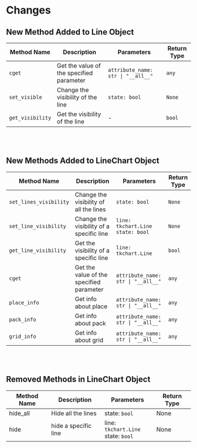 # Changes

## New Method Added to Line Object

| Method Name      | Description                                    | Parameters                              | Return Type |
|------------------|------------------------------------------------|------------------------------------------|-------------|
| `cget`           | Get the value of the specified parameter      | `attribute_name: str \| "__all__"`       | `any`       |
| `set_visible`    | Change the visibility of the line             | `state: bool`                            | `None`      |
| `get_visibility` | Get the visibility of the line                | -                                        | `bool`      |

<br>
<br>

## New Methods Added to LineChart Object

| Method Name            | Description                                    | Parameters                                       | Return Type |
|------------------------|------------------------------------------------|--------------------------------------------------|-------------|
| `set_lines_visibility` | Change the visibility of all the lines        | `state: bool`                                   | `None`      |
| `set_line_visibility`  | Change the visibility of a specific line      | `line: tkchart.Line`<br>`state: bool`       | `None`      |
| `get_line_visibility`  | Get the visibility of a specific line         | `line: tkchart.Line`                        | `bool`      |
| `cget`        | Get the value of the specified parameter| `attribute_name: str \| "__all__"`       | `any`       |
| `place_info`  | Get info about place                    | `attribute_name: str \| "__all__"`       | `any`       |
| `pack_info`   | Get info about pack                     | `attribute_name: str \| "__all__"`       | `any`       |
| `grid_info`   | Get info about grid                     | `attribute_name: str \| "__all__"`       | `any`       |


<br>
<br>

## Removed Methods in LineChart Object

| Method Name | Description          | Parameters                                   | Return Type |
|-------------|----------------------|----------------------------------------------|-------------|
| hide_all    | Hide all the lines   | state:  ``bool``                             | None        |
| hide        | hide a specific line | line:  ``tkchart.Line``<br> state:  ``bool`` | None        |